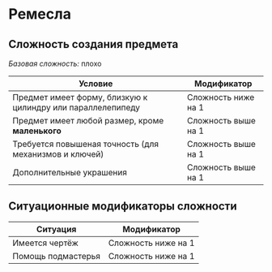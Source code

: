 # Ремесла

## Сложность создания предмета
*Базовая сложность:* плохо

| Условие                                                     | Модификатор           |
| ----------------------------------------------------------- | --------------------- |
| Предмет имеет форму, близкую к цилиндру или параллелепипеду | Сложность ниже на 1   |
| Предмет имеет любой размер, кроме **маленького**            | Сложность выше на 1   |
| Требуется повышеная точность (для механизмов и ключей)      | Сложность выше на 1   |
| Дополнительные украшения                                    | Сложность выше на 1   |


## Ситуационные модификаторы сложности
| Ситуация           | Модификатор         |
| ------------------ | ------------------- |
| Имеется чертёж     | Сложность ниже на 1 |
| Помощь подмастерья | Сложность ниже на 1 |
